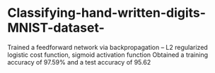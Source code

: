 # Classifying-hand-written-digits-MNIST-dataset-
Trained a feedforward network via backpropagation – L2 regularized logistic cost function, sigmoid activation function Obtained a training accuracy of 97.59% and a test accuracy of 95.62
